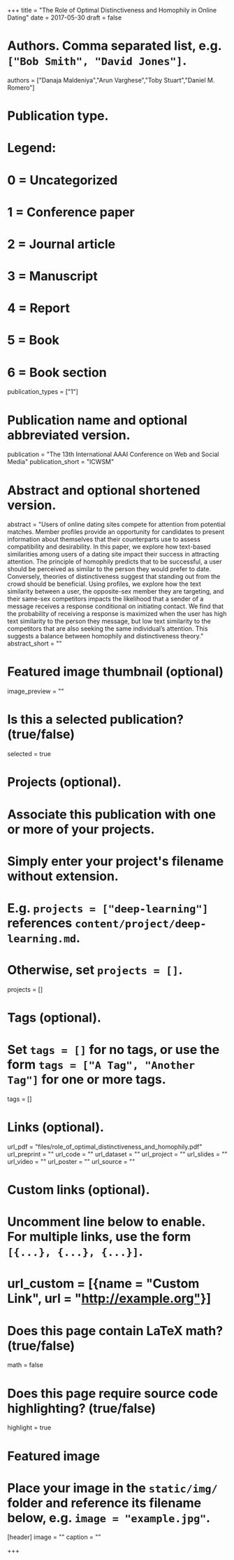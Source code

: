 +++
title = "The Role of Optimal Distinctiveness and Homophily in Online Dating"
date = 2017-05-30
draft = false

# Authors. Comma separated list, e.g. `["Bob Smith", "David Jones"]`.
authors = ["Danaja Maldeniya","Arun Varghese","Toby Stuart","Daniel M. Romero"]

# Publication type.
# Legend:
# 0 = Uncategorized
# 1 = Conference paper
# 2 = Journal article
# 3 = Manuscript
# 4 = Report
# 5 = Book
# 6 = Book section
publication_types = ["1"]

# Publication name and optional abbreviated version.
publication = "The 13th International AAAI Conference on Web and Social Media"
publication_short = "ICWSM"

# Abstract and optional shortened version.
abstract = "Users of online dating sites compete for attention from potential matches. Member profiles provide an opportunity for candidates to present information about themselves that their counterparts use to assess compatibility and desirability. In this paper, we explore how text-based similarities among users of a dating site impact their success in attracting attention. The principle of homophily predicts that to be successful, a user should be perceived as similar to the person they would prefer to date. Conversely, theories of distinctiveness suggest that standing out from the crowd should be beneficial. Using profiles, we explore how the text similarity between a user, the opposite-sex member they are targeting, and their same-sex competitors impacts the likelihood that a sender of a message receives a response conditional on initiating contact. We find that the probability of receiving a response is maximized when the user has high text similarity to the person they message, but low text similarity to the competitors that are also seeking the same individual’s attention. This suggests a balance between homophily and distinctiveness theory."
abstract_short = ""

# Featured image thumbnail (optional)
image_preview = ""

# Is this a selected publication? (true/false)
selected = true

# Projects (optional).
#   Associate this publication with one or more of your projects.
#   Simply enter your project's filename without extension.
#   E.g. `projects = ["deep-learning"]` references `content/project/deep-learning.md`.
#   Otherwise, set `projects = []`.
projects = []

# Tags (optional).
#   Set `tags = []` for no tags, or use the form `tags = ["A Tag", "Another Tag"]` for one or more tags.
tags = []

# Links (optional).
url_pdf = "files/role_of_optimal_distinctiveness_and_homophily.pdf"
url_preprint = ""
url_code = ""
url_dataset = ""
url_project = ""
url_slides = ""
url_video = ""
url_poster = ""
url_source = ""

# Custom links (optional).
#   Uncomment line below to enable. For multiple links, use the form `[{...}, {...}, {...}]`.
# url_custom = [{name = "Custom Link", url = "http://example.org"}]

# Does this page contain LaTeX math? (true/false)
math = false

# Does this page require source code highlighting? (true/false)
highlight = true

# Featured image
# Place your image in the `static/img/` folder and reference its filename below, e.g. `image = "example.jpg"`.
[header]
image = ""
caption = ""

+++
